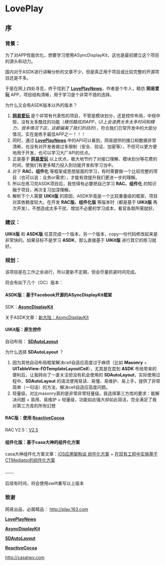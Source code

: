 # LovePlay
## 序

### 背景：

为了对APP性能优化，想要学习使用ASyncDisplayKit，这也是最初建立这个项目的源头和动力。

国内对于ASDK进行讲解分析的文章不少，但是真正用于项目或比较完整的开源项目还是不多。

于是在网上四处寻觅，终于找到了 [**LovePlayNews**](https://github.com/12207480/LovePlayNews)，作者是个牛人，精仿 **网易爱玩** APP，项目结构清晰，用于学习是个非常不错的选择。

为什么又会有ASDK版本以外的版本？

1.  [**网易爱玩**](https://itunes.apple.com/cn/app/ai-wan-wang-yi-qi-xia-you/id1021519397) 是个非常有代表性的项目，不管是模块划分，还是控件布局，中规中矩，没有太多酷炫的功能（*精仿酷炫的APP，UI上会浪费太多太多时间和精力，很多情况下这，这都偏离了我们的目的*），符合我们日常开发中的大部分情况，实在是练手最佳APP之一！！！
2. 同时，通过  [**LovePlayNews**](https://github.com/12207480/LovePlayNews) 中的API可以看到，网易提供的接口和数据非常清晰，也没有对开发者做过多限制（安全、验证、加密等），不但可以更方便地用于开发，也可以学习大厂API的优点。
3. 正是基于 [**网易爱玩**](https://itunes.apple.com/cn/app/ai-wan-wang-yi-qi-xia-you/id1021519397) 以上优点，极大地节约了对接口理解、模块划分等花费的时间，使我们有更多精力投入到功能开发和学习当中。
4. 对于 **RAC、组件化** 等框架或思想层面的学习，有时需要做一个比较完整的项目（也可以说：业务or需求），才能有效提升我们更进一步的理解。
5. 所以在练习完ASDK项目后，我觉得有必要把自己学习 **RAC、组件化** 的知识融于项目，再次复习加深理解。
6. 解析下个人需要 **UIKit版** 的原因，ASDK毕竟是一个比较重量级的框架，项目对其依赖度较大。在开发 **RAC版、组件化版** 等版本时（都是基于 **UIKit版** 再次开发），不想造成太多干扰、增加不必要的学习成本，看官各取所需就好。 

### 建议：

**UIKit版** 和 **ASDK版** 任意完成一个版本，另一个版本，copy一份代码修改起来是非常快的。如果目标不是学习 **ASDK**，那么直接基于 **UIKit版** 进行其它的练习就好。

### 规划：

该项目是在工作之余进行，所以更新不定期，但会尽量抓紧时间完成。

将会有如下几个（OC）版本：

#### ASDK版：基于Facebook开源的ASyncDisplayKit框架

SDK：[**AsyncDisplayKit**](https://github.com/facebook/AsyncDisplayKit)

关于ASDK文章：[新大陆：AsyncDisplayKit](https://segmentfault.com/a/1190000007991853)

#### UIKit版：原生控件

自动布局： [**SDAutoLayout**](https://github.com/gsdios/SDAutoLayout)

为什么选择 **SDAutoLayout** ？

1. 因为其他自动布局框架解决cell自适应高度过于麻烦（比如 **Masonry** + **UITableView-FDTemplateLayoutCell**），尤其是在尝到 **ASDK** 布局带来的便利后，让我转向了一直关注但没有机会使用的 **SDAutoLayout**，实际使用过程中，**SDAutoLayout** 的语法使用易读、易懂、易维护、易上手，提供了非常简单（一句话）的方法，解决cell自适应高度问题。
2. 轻量级，对比masonry真的是非常非常轻量级。我选择第三方库的要求：能解决问题 + 易用、易维护 + 轻量级，功能如此强大却如此简洁，完全满足了我对第三方库的所有幻想

#### RAC版：使用 [**ReactiveCocoa**](https://github.com/ReactiveCocoa/ReactiveCocoa) 

RAC V2.5：[V2.5](https://github.com/ReactiveCocoa/ReactiveCocoa/releases/tag/v2.5)

#### 组件化版：基于casa大神的组件化方案

casa大神组件化方案文章：[iOS应用架构谈 组件化方案](http://casatwy.com/iOS-Modulization.html) + [在现有工程中实施基于CTMediator的组件化方案](http://casatwy.com/modulization_in_action.html)

#### …...

后续有时间，将会使用swift重写以上版本

### 致谢

网易出品，必属精品： http://play.163.com

[**LovePlayNews**](https://github.com/12207480/LovePlayNews) 

[**AsyncDisplayKit**](https://github.com/facebook/AsyncDisplayKit)

[**SDAutoLayout**](https://github.com/gsdios/SDAutoLayout)

[**ReactiveCocoa**](https://github.com/ReactiveCocoa/ReactiveCocoa)

http://casatwy.com